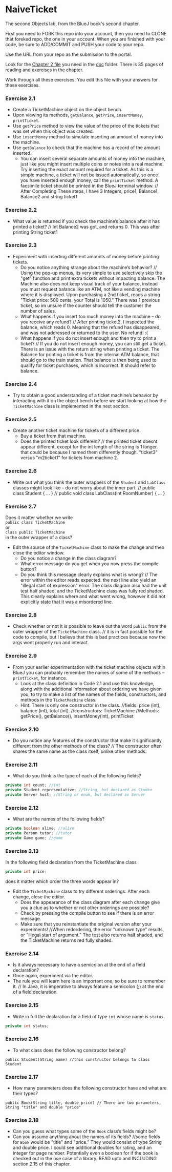 # NaiveTicket

The second Objects lab, from the BlueJ book's second chapter.

First you need to FORK this repo into your account, then you need to CLONE that foreked repo, the one in your account. 
When you are finished with your code, be sure to ADD/COMMIT and PUSH your code to your repo.

Use the URL from your repo as the submission to the portal. 

Look for the [Chapter 2 file](./doc/BlueJ-objects-first-ch2.pdf) you need in the [doc](./doc) folder.
There is 35 pages of reading and exercises in the chapter.

Work through all these exercises. You edit this file with your answers for these exercises.

### Exercise 2.1
* Create a TicketMachine object on the object bench.
* Upon viewing its methods, `getBalance`, `getPrice`, `insertMoney`, `printTicket`.
* Use `getPrice` method to view the value of the price of the tickets that was set when this object was created.
* Use `insertMoney` method to simulate inserting an amount of money into the machine.
* Use `getBalance` to check that the machine has a record of the amount inserted.
	* You can insert several separate amounts of money into the machine, just like you might insert multiple coins or notes into a real machine. Try inserting the exact amount required for a ticket. As this is a simple machine, a ticket will not be issued automatically, so once you have inserted enough money, call the `printTicket` method. A facsimile ticket should be printed in the BlueJ terminal window.
// After Completing These steps, I have 3 Integers, price1, Balance1, Balance2 and string ticket1
### Exercise 2.2
* What value is returned if you check the machine’s balance after it has printed a ticket?
// Int Balance2 was got, and returns 0. This was after printing String ticket1
### Exercise 2.3
* Experiment with inserting different amounts of money before printing tickets.
	* Do you notice anything strange about the machine’s behavior?
 // Using the pop-up menus, its very simple to use selectively skip the "get" function and print extra tickets without impacting balance. The Machine also does not keep visual track of your balance, instead you must request balance like an ATM, not like a vending machine where it is displayed. Upon purchasing a 2nd ticket, reads a string "Ticket price: 500 cents. your Total is 1050." There was 1 previous ticket, so im unsure if the counter should tell the customer the number of sales.  
	* What happens if you insert too much money into the machine – do you receive any refund?
 // After printing ticket2, I inspected the balance, which reads 0. Meaning that the refund has disappeared, and was not addressed or returned to the user. No refund! :(   
	* What happens if you do not insert enough and then try to print a ticket?
 // If you do not insert enough money, you can still get a ticket. There is an issue with the return string when printing a ticket. The Balance for printing a ticket is from the internal ATM balance, that should go to the train station. That balance is then being used to qualify for ticket purchases, which is incorrect. It should refer to balance.

### Exercise 2.4
* Try to obtain a good understanding of a ticket machine’s behavior by interacting with it on the object bench before we start looking at how the `TicketMachine` class is implemented in the next section.

### Exercise 2.5
* Create another ticket machine for tickets of a different price.
	* Buy a ticket from that machine.
	* Does the printed ticket look different?
 // the printed ticket doesnt appear different, except for the int length of the string is 1 longer. that could be because I named them differently though. "ticket3" versus "m2ticket1" for tickets from machine 2.

### Exercise 2.6
* Write out what you think the outer wrappers of the `Student` and `LabClass` classes might look like – do not worry about the inner part.
// public class Student
    { 
    ...
    }
// public void class LabClass(int RoomNumber)
    {
    ...
    }

### Exercise 2.7
Does it matter whether we write<br>
`public class TicketMachine`<br>
or<br>
`class public TicketMachine`<br>
in the outer wrapper of a class?

* Edit the source of the `TicketMachine` class to make the change and then close the editor window.
	* Do you notice a change in the class diagram?
	* What error message do you get when you now press the compile button?
	* Do you think this message clearly explains what is wrong?
 // The error within the editor reads <identifier> expected. the next line also yield an "illegal start of expression" error. The class diagram also had the unit test half shaded, and the TicketMachine class was fully red shaded. This clearly explains where and what went wrong, however it did not explicitly state that it was a misordered line.   

### Exercise 2.8
* Check whether or not it is possible to leave out the word `public` from the outer wrapper of the `TicketMachine` class.
// it is in fact possible for the code to compile, but I believe that this is bad practices because now the args wont properly run and interact. 
### Exercise 2.9
* From your earlier experimentation with the ticket machine objects within BlueJ you can probably remember the names of some of the methods – `printTicket`, for instance.
	* Look at the class definition in Code 2.1 and use this knowledge, along with the additional information about ordering we have given you, to try to make a list of the names of the fields, constructors, and methods in the `TicketMachine` class.
	* Hint: There is only one constructor in the class.
 //fields: price (int), balance (int), total (int).
 //constructors: TicketMachine
 //Methods: getPrice(), getBalance(), insertMoney(int), printTicket

### Exercise 2.10
* Do you notice any features of the constructor that make it significantly different from the other methods of the class?
// The constructor often shares the same name as the class itself, unlike other methods.
### Exercise 2.11
* What do you think is the type of each of the following fields?

```java
private int count; //int
private Student representative; //String, but declared as Studen
private Server host; //String or enum, but declared as Server
```

### Exercise 2.12
* What are the names of the following fields?

```java
private boolean alive; //alive
private Person tutor; //tutor
private Game game; //game
```
### Exercise 2.13

In the following field declaration from the TicketMachine class<br>

```java
private int price;
```
does it matter which order the three words appear in?
* Edit the `TicketMachine` class to try different orderings. After each change, close the editor.
	* Does the appearance of the class diagram after each change give you a clue as to whether or not other orderings are
possible?
	* Check by pressing the compile button to see if there is an error message.
	* Make sure that you reinstantiate the original version after your experiments!
//When redordering, the error "unknown type" results, or "illegal start of argument." The test also returns half shaded, and the TicketMachine returns red fully shaded. 
### Exercise 2.14
* Is it always necessary to have a semicolon at the end of a field declaration?
* Once again, experiment via the editor.
* The rule you will learn here is an important one, so be sure to remember it.
// In Java, it is imperative to always feature a semicolon (;) at the end of a field declaration.

### Exercise 2.15
* Write in full the declaration for a field of type `int` whose name is `status`.
```java
private int status;
```

### Exercise 2.16
* To what class does the following constructor belong?

```
public Student(String name) //this constructor belongs to class Student
```

### Exercise 2.17
* How many parameters does the following constructor have and what are their types?
```
public Book(String title, double price) // There are two parameters, String "title" and double "price"
```

### Exercise 2.18
* Can you guess what types some of the `Book` class’s fields might be?
* Can you assume anything about the names of its fields?
//some fields for `Book` would be "title" and "price." They would consist of type String and double price. I could see additional doubles for rating, and an integer for page number. Potentially even a boolean for if the book is checked out in the use case of a library.
READ upto and INCLUDING section 2.15 of this chapter.
